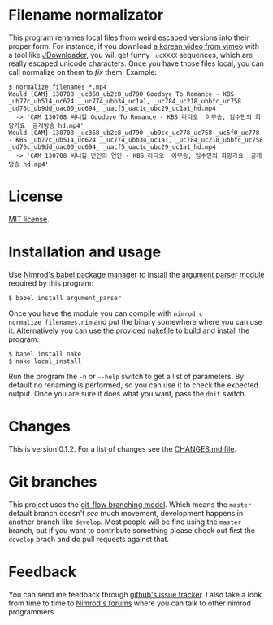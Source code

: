 Filename normalizator
=====================

This program renames local files from weird escaped versions into their proper
form. For instance, if you download [a korean video from
vimeo](http://vimeo.com/70045920) with a tool like
[JDownloader](http://www.jdownloader.org), you will get funny ``_ucXXXX``
sequences, which are really escaped unicode characters. Once you have those
files local, you can call normalize on them to *fix* them.  Example:

```
$ normalize_filenames *.mp4
Would [CAM] 130708 _uc368_ub2c8_ud790 Goodbye To Romance - KBS _ub77c_ub514_uc624 __uc774_ubb34_uc1a1, _uc784_uc218_ubbfc_uc758 _ud76c_ub9dd_uac00_uc694_ _uacf5_uac1c_ubc29_uc1a1_hd.mp4
  -> 'CAM 130708 써니힐 Goodbye To Romance - KBS 라디오  이무송, 임수민의 희망가요  공개방송 hd.mp4'
Would [CAM] 130708 _uc368_ub2c8_ud790 _ub9cc_uc778_uc758 _uc5f0_uc778 - KBS _ub77c_ub514_uc624 __uc774_ubb34_uc1a1, _uc784_uc218_ubbfc_uc758 _ud76c_ub9dd_uac00_uc694_ _uacf5_uac1c_ubc29_uc1a1_hd.mp4
  -> 'CAM 130708 써니힐 만인의 연인 - KBS 라디오  이무송, 임수민의 희망가요  공개방송 hd.mp4'
```


License
=======

[MIT license](LICENSE.md).


Installation and usage
======================

Use [Nimrod's babel package manager](https://github.com/nimrod-code/babel) to
install the [argument parser module](https://github.com/gradha/argument_parser)
required by this program:

	$ babel install argument_parser

Once you have the module you can compile with ``nimrod c
normalize_filenames.nim`` and put the binary somewhere where you can use it.
Alternatively you can use the provided
[nakefile](https://github.com/fowlmouth/nake) to build and install the program:

	$ babel install nake
	$ nake local_install

Run the program the ``-h`` or ``--help`` switch to get a list of parameters. By
default no renaming is performed, so you can use it to check the expected
output. Once you are sure it does what you want, pass the ``doit`` switch.


Changes
=======

This is version 0.1.2. For a list of changes see the [CHANGES.md
file](CHANGES.md).


Git branches
============

This project uses the [git-flow branching
model](https://github.com/nvie/gitflow). Which means the ``master`` default
branch doesn't *see* much movement, development happens in another branch like
``develop``. Most people will be fine using the ``master`` branch, but if you
want to contribute something please check out first the ``develop`` brach and
do pull requests against that.


Feedback
========

You can send me feedback through [github's issue
tracker](https://github.com/gradha/kpop_blog/issues). I also take
a look from time to time to [Nimrod's forums](http://forum.nimrod-code.org)
where you can talk to other nimrod programmers.
